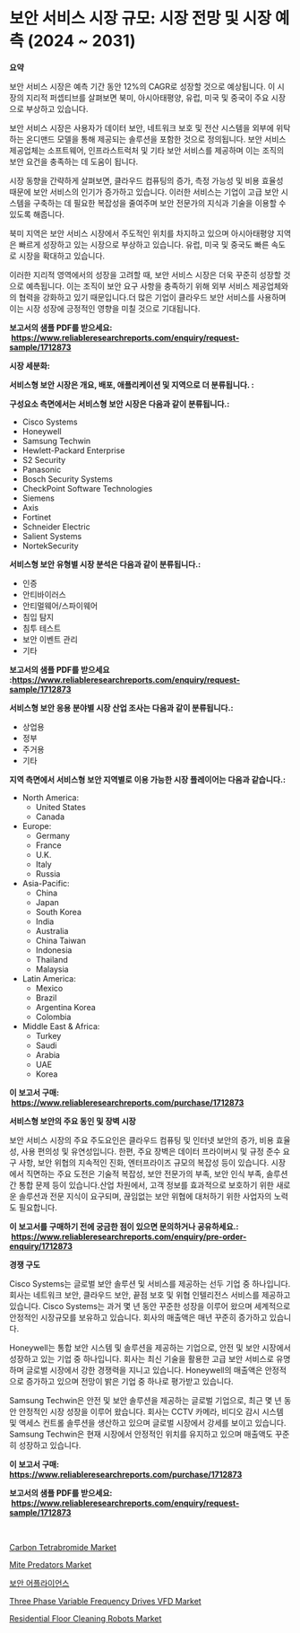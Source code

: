 <p><h1>보안 서비스 시장 규모: 시장 전망 및 시장 예측 (2024 ~ 2031)</h1></p><p><strong>요약</strong></p>
<p><p>보안 서비스 시장은 예측 기간 동안 12%의 CAGR로 성장할 것으로 예상됩니다. 이 시장의 지리적 퍼셉티브를 살펴보면 북미, 아시아태평양, 유럽, 미국 및 중국이 주요 시장으로 부상하고 있습니다.</p><p>보안 서비스 시장은 사용자가 데이터 보안, 네트워크 보호 및 전산 시스템을 외부에 위탁하는 온디맨드 모델을 통해 제공되는 솔루션을 포함한 것으로 정의됩니다. 보안 서비스 제공업체는 소프트웨어, 인프라스트럭처 및 기타 보안 서비스를 제공하며 이는 조직의 보안 요건을 충족하는 데 도움이 됩니다.</p><p>시장 동향을 간략하게 살펴보면, 클라우드 컴퓨팅의 증가, 측정 가능성 및 비용 효율성 때문에 보안 서비스의 인기가 증가하고 있습니다. 이러한 서비스는 기업이 고급 보안 시스템을 구축하는 데 필요한 복잡성을 줄여주며 보안 전문가의 지식과 기술을 이용할 수 있도록 해줍니다.</p><p>북미 지역은 보안 서비스 시장에서 주도적인 위치를 차지하고 있으며 아시아태평양 지역은 빠르게 성장하고 있는 시장으로 부상하고 있습니다. 유럽, 미국 및 중국도 빠른 속도로 시장을 확대하고 있습니다.</p><p>이러한 지리적 영역에서의 성장을 고려할 때, 보안 서비스 시장은 더욱 꾸준히 성장할 것으로 예측됩니다. 이는 조직이 보안 요구 사항을 충족하기 위해 외부 서비스 제공업체와의 협력을 강화하고 있기 때문입니다.더 많은 기업이 클라우드 보안 서비스를 사용하며 이는 시장 성장에 긍정적인 영향을 미칠 것으로 기대됩니다.</p></p>
<p><strong>보고서의 샘플 PDF를 받으세요: &nbsp;<a href="https://www.reliableresearchreports.com/enquiry/request-sample/1712873">https://www.reliableresearchreports.com/enquiry/request-sample/1712873</a></strong></p>
<p><strong>시장 세분화:</strong></p>
<p><strong> 서비스형 보안 시장은 개요, 배포, 애플리케이션 및 지역으로 더 분류됩니다. :</strong></p>
<p><strong>구성요소 측면에서는 서비스형 보안 시장은 다음과 같이 분류됩니다.:</strong></p>
<p><ul><li>Cisco Systems</li><li>Honeywell</li><li>Samsung Techwin</li><li>Hewlett-Packard Enterprise</li><li>S2 Security</li><li>Panasonic</li><li>Bosch Security Systems</li><li>CheckPoint Software Technologies</li><li>Siemens</li><li>Axis</li><li>Fortinet</li><li>Schneider Electric</li><li>Salient Systems</li><li>NortekSecurity</li></ul></p>
<p><strong> 서비스형 보안 유형별 시장 분석은 다음과 같이 분류됩니다.:</strong></p>
<p><ul><li>인증</li><li>안티바이러스</li><li>안티멀웨어/스파이웨어</li><li>침입 탐지</li><li>침투 테스트</li><li>보안 이벤트 관리</li><li>기타</li></ul></p>
<p><strong>보고서의 샘플 PDF를 받으세요 :<a href="https://www.reliableresearchreports.com/enquiry/request-sample/1712873">https://www.reliableresearchreports.com/enquiry/request-sample/1712873</a></strong></p>
<p><strong> 서비스형 보안 응용 분야별 시장 산업 조사는 다음과 같이 분류됩니다.:</strong></p>
<p><ul><li>상업용</li><li>정부</li><li>주거용</li><li>기타</li></ul></p>
<p><strong>지역 측면에서 서비스형 보안 지역별로 이용 가능한 시장 플레이어는 다음과 같습니다.:</strong></p>
<p><ul>
    <li>
        North America:
        <ul>
            <li>United States</li>
            <li>Canada</li>
        </ul>
    </li>
    <li>
        Europe:
        <ul>
            <li>Germany</li>
            <li>France</li>
            <li>U.K.</li>
            <li>Italy</li>
            <li>Russia</li>
        </ul>
    </li>
    <li>
        Asia-Pacific:
        <ul>
            <li>China</li>
            <li>Japan</li>
            <li>South Korea</li>
            <li>India</li>
            <li>Australia</li>
            <li>China Taiwan</li>
            <li>Indonesia</li>
            <li>Thailand</li>
            <li>Malaysia</li>
        </ul>
    </li>
    <li>
        Latin America:
        <ul>
            <li>Mexico</li>
            <li>Brazil</li>
            <li>Argentina Korea</li>
            <li>Colombia</li>
        </ul>
    </li>
    <li>
        Middle East & Africa:
        <ul>
            <li>Turkey</li>
            <li>Saudi</li>
            <li>Arabia</li>
            <li>UAE</li>
            <li>Korea</li>
        </ul>
    </li>
    </ul></p>
<p><strong>이 보고서 구매: &nbsp;<a href="https://www.reliableresearchreports.com/purchase/1712873">https://www.reliableresearchreports.com/purchase/1712873</a></strong></p>
<p><strong>서비스형 보안의 주요 동인 및 장벽 시장</strong></p>
<p><p>보안 서비스 시장의 주요 주도요인은 클라우드 컴퓨팅 및 인터넷 보안의 증가, 비용 효율성, 사용 편의성 및 유연성입니다. 한편, 주요 장벽은 데이터 프라이버시 및 규정 준수 요구 사항, 보안 위협의 지속적인 진화, 엔터프라이즈 규모의 복잡성 등이 있습니다. 시장에서 직면하는 주요 도전은 기술적 복잡성, 보안 전문가의 부족, 보안 인식 부족, 솔루션 간 통합 문제 등이 있습니다.산업 차원에서, 고객 정보를 효과적으로 보호하기 위한 새로운 솔루션과 전문 지식이 요구되며, 끊임없는 보안 위협에 대처하기 위한 사업자의 노력도 필요합니다.</p></p>
<p><strong>이 보고서를 구매하기 전에 궁금한 점이 있으면 문의하거나 공유하세요.: &nbsp;<a href="https://www.reliableresearchreports.com/enquiry/pre-order-enquiry/1712873">https://www.reliableresearchreports.com/enquiry/pre-order-enquiry/1712873</a></strong></p>
<p><strong>경쟁 구도</strong></p>
<p><p>Cisco Systems는 글로벌 보안 솔루션 및 서비스를 제공하는 선두 기업 중 하나입니다. 회사는 네트워크 보안, 클라우드 보안, 끝점 보호 및 위협 인텔리전스 서비스를 제공하고 있습니다. Cisco Systems는 과거 몇 년 동안 꾸준한 성장을 이루어 왔으며 세계적으로 안정적인 시장규모를 보유하고 있습니다. 회사의 매출액은 매년 꾸준히 증가하고 있습니다.</p><p>Honeywell는 통합 보안 시스템 및 솔루션을 제공하는 기업으로, 안전 및 보안 시장에서 성장하고 있는 기업 중 하나입니다. 회사는 최신 기술을 활용한 고급 보안 서비스로 유명하며 글로벌 시장에서 강한 경쟁력을 지니고 있습니다. Honeywell의 매출액은 안정적으로 증가하고 있으며 전망이 밝은 기업 중 하나로 평가받고 있습니다.</p><p>Samsung Techwin은 안전 및 보안 솔루션을 제공하는 글로벌 기업으로, 최근 몇 년 동안 안정적인 시장 성장을 이루어 왔습니다. 회사는 CCTV 카메라, 비디오 감시 시스템 및 액세스 컨트롤 솔루션을 생산하고 있으며 글로벌 시장에서 강세를 보이고 있습니다. Samsung Techwin은 현재 시장에서 안정적인 위치를 유지하고 있으며 매출액도 꾸준히 성장하고 있습니다.</p></p>
<p><strong>이 보고서 구매: &nbsp; <a href="https://www.reliableresearchreports.com/purchase/1712873">https://www.reliableresearchreports.com/purchase/1712873</a></strong></p>
<p><strong>보고서의 샘플 PDF를 받으세요: &nbsp;<a href="https://www.reliableresearchreports.com/enquiry/request-sample/1712873">https://www.reliableresearchreports.com/enquiry/request-sample/1712873</a></strong><strong></strong></p>
<p>&nbsp;</p>
<p><p><a href="https://invited-way-688.notion.site/Carbon-Tetrabromide-Market-Research-Report-Unlocks-Analysis-on-the-Market-Financial-Status-Market-S-ea642c10383c436fa8623785bdbbc084">Carbon Tetrabromide Market</a></p><p><a href="https://issuu.com/reportprime-2/docs/mite-predators-market-size-2030.pptx">Mite Predators Market</a></p><p><a href="https://github.com/vs019sa3m8x/Market-Research-Report-List-1/blob/main/8847879186379.md">보안 어플라이언스</a></p><p><a href="https://github.com/RoccoManning/Market-Research-Report-List-3/blob/main/three-phase-variable-frequency-drives-vfd-market.md">Three Phase Variable Frequency Drives VFD Market</a></p><p><a href="https://issuu.com/reportprime-2/docs/residential-floor-cleaning-robots-market-size-2030">Residential Floor Cleaning Robots Market</a></p></p>